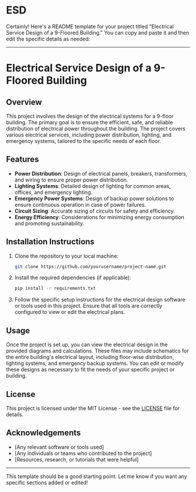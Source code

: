 # ESD
Certainly! Here's a README template for your project titled "Electrical Service Design of a 9-Floored Building." You can copy and paste it and then edit the specific details as needed:

---

# Electrical Service Design of a 9-Floored Building

## Overview

This project involves the design of the electrical systems for a 9-floor building. The primary goal is to ensure the efficient, safe, and reliable distribution of electrical power throughout the building. The project covers various electrical services, including power distribution, lighting, and emergency systems, tailored to the specific needs of each floor.

## Features

* **Power Distribution**: Design of electrical panels, breakers, transformers, and wiring to ensure proper power distribution.
* **Lighting Systems**: Detailed design of lighting for common areas, offices, and emergency lighting.
* **Emergency Power Systems**: Design of backup power solutions to ensure continuous operation in case of power failures.
* **Circuit Sizing**: Accurate sizing of circuits for safety and efficiency.
* **Energy Efficiency**: Considerations for minimizing energy consumption and promoting sustainability.

## Installation Instructions

1. Clone the repository to your local machine:

   ```bash
   git clone https://github.com/yourusername/project-name.git
   ```

2. Install the required dependencies (if applicable):

   ```bash
   pip install -r requirements.txt
   ```

3. Follow the specific setup instructions for the electrical design software or tools used in this project. Ensure that all tools are correctly configured to view or edit the electrical plans.

## Usage

Once the project is set up, you can view the electrical design in the provided diagrams and calculations. These files may include schematics for the entire building's electrical layout, including floor-wise distribution, lighting systems, and emergency backup systems. You can edit or modify these designs as necessary to fit the needs of your specific project or building.

## License

This project is licensed under the MIT License - see the [LICENSE](LICENSE) file for details.

## Acknowledgements

* \[Any relevant software or tools used]
* \[Any individuals or teams who contributed to the project]
* \[Resources, research, or tutorials that were helpful]

---

This template should be a good starting point. Let me know if you want any specific sections added or edited!

